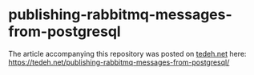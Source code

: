 # publishing-rabbitmq-messages-from-postgresql

The article accompanying this repository was posted on [tedeh.net](https://tedeh.net) here: https://tedeh.net/publishing-rabbitmq-messages-from-postgresql/

